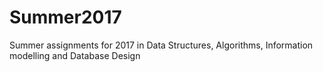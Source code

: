 # Summer2017
Summer assignments for 2017 in Data Structures, Algorithms, Information modelling and Database Design
